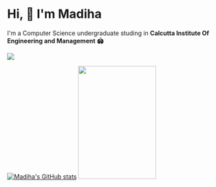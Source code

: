 # Hi, 👋 I'm Madiha

I'm a Computer Science undergraduate studing in  **Calcutta Institute Of Engineering and Management** 🏟

 <p align="center">
  
  ![](https://komarev.com/ghpvc/?username=madihamallick&color=green)

  [![Madiha's GitHub stats](https://github-readme-stats.vercel.app/api?username=madihamallick&show_icons=true&theme=radical?count_private=true)](https://github.com/anuraghazra/github-readme-stats)
  <img src="https://user-images.githubusercontent.com/70858557/108669240-a0050500-7502-11eb-8625-a669c543febb.gif" height="263px" width="181px">


